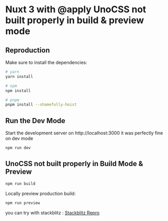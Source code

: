 # Nuxt 3 with @apply UnoCSS not built properly in build & preview mode

## Reproduction

Make sure to install the dependencies:

```bash
# yarn
yarn install

# npm
npm install

# pnpm
pnpm install --shamefully-hoist
```

## Run the Dev Mode

Start the development server on http://localhost:3000
it was perfectly fine on dev mode

```bash
npm run dev
```

## UnoCSS not built properly in Build Mode & Preview

```bash
npm run build
```

Locally preview production build:

```bash
npm run preview
```

you can try with stackblitz :
[Stackblitz Repro](https://stackblitz.com/github/chrisnaadhi/apply-uno-repro)
